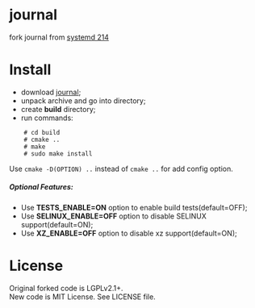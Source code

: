 # journal
fork journal from [systemd 214](https://github.com/vitalikp/systemd)

# Install
 - download [journal](https://github.com/vitalikp/journal/archive/master.tar.gz);
 - unpack archive and go into directory;
 - create **build** directory;
 - run commands:
```
	# cd build
	# cmake ..
	# make
	# sudo make install
```
Use `cmake -D(OPTION) ..` instead of `cmake ..` for add config option.
##### Optional Features:
 - Use **TESTS_ENABLE=ON** option to enable build tests(default=OFF);
 - Use **SELINUX_ENABLE=OFF** option to disable SELINUX support(default=ON);
 - Use **XZ_ENABLE=OFF** option to disable xz support(default=ON);

# License
Original forked code is LGPLv2.1+.<br/>
New code is MIT License. See LICENSE file.
